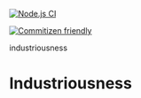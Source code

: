 [![Node.js CI](https://github.com/OurActivities/industriousness/actions/workflows/publish.yml/badge.svg)](https://github.com/OurActivities/industriousness/actions/workflows/publish.yml)

[![Commitizen friendly](https://img.shields.io/badge/commitizen-friendly-brightgreen.svg)](http://commitizen.github.io/cz-cli/)

industriousness
# Industriousness
